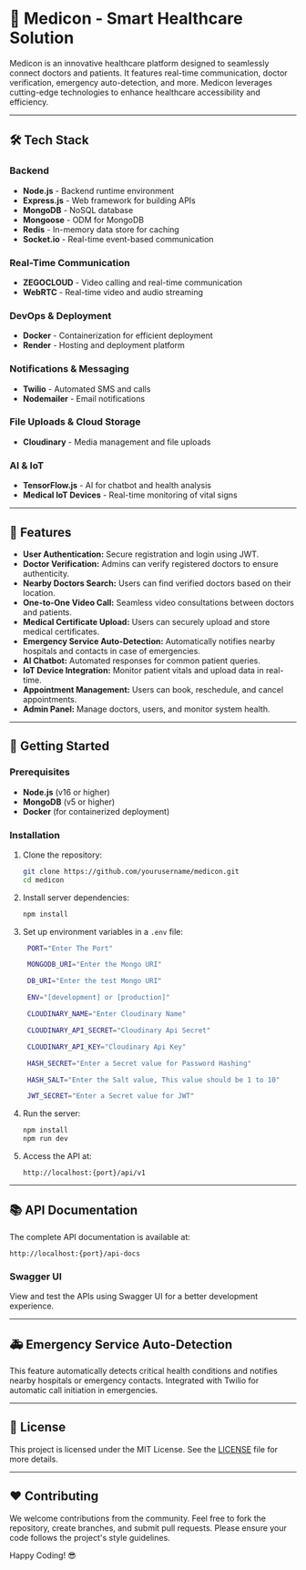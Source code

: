 # 🚀 Medicon - Smart Healthcare Solution

Medicon is an innovative healthcare platform designed to seamlessly connect doctors and patients. It features real-time communication, doctor verification, emergency auto-detection, and more. Medicon leverages cutting-edge technologies to enhance healthcare accessibility and efficiency.

---

## 🛠️ Tech Stack

### Backend

- **Node.js** - Backend runtime environment
- **Express.js** - Web framework for building APIs
- **MongoDB** - NoSQL database
- **Mongoose** - ODM for MongoDB
- **Redis** - In-memory data store for caching
- **Socket.io** - Real-time event-based communication

### Real-Time Communication

- **ZEGOCLOUD** - Video calling and real-time communication
- **WebRTC** - Real-time video and audio streaming

### DevOps & Deployment

- **Docker** - Containerization for efficient deployment
- **Render** - Hosting and deployment platform

### Notifications & Messaging

- **Twilio** - Automated SMS and calls
- **Nodemailer** - Email notifications

### File Uploads & Cloud Storage

- **Cloudinary** - Media management and file uploads

### AI & IoT

- **TensorFlow.js** - AI for chatbot and health analysis
- **Medical IoT Devices** - Real-time monitoring of vital signs

---

## 🌟 Features

- **User Authentication:** Secure registration and login using JWT.
- **Doctor Verification:** Admins can verify registered doctors to ensure authenticity.
- **Nearby Doctors Search:** Users can find verified doctors based on their location.
- **One-to-One Video Call:** Seamless video consultations between doctors and patients.
- **Medical Certificate Upload:** Users can securely upload and store medical certificates.
- **Emergency Service Auto-Detection:** Automatically notifies nearby hospitals and contacts in case of emergencies.
- **AI Chatbot:** Automated responses for common patient queries.
- **IoT Device Integration:** Monitor patient vitals and upload data in real-time.
- **Appointment Management:** Users can book, reschedule, and cancel appointments.
- **Admin Panel:** Manage doctors, users, and monitor system health.

---

## 🚀 Getting Started

### Prerequisites

- **Node.js** (v16 or higher)
- **MongoDB** (v5 or higher)
- **Docker** (for containerized deployment)

### Installation

1. Clone the repository:
   ```bash
   git clone https://github.com/yourusername/medicon.git
   cd medicon
   ```
2. Install server dependencies:
   ```bash
   npm install
   ```
3. Set up environment variables in a `.env` file:
   ```bash
    PORT="Enter The Port"

    MONGODB_URI="Enter the Mongo URI"

    DB_URI="Enter the test Mongo URI"

    ENV="[development] or [production]"

    CLOUDINARY_NAME="Enter Cloudinary Name"

    CLOUDINARY_API_SECRET="Cloudinary Api Secret"

    CLOUDINARY_API_KEY="Cloudinary Api Key"

    HASH_SECRET="Enter a Secret value for Password Hashing"

    HASH_SALT="Enter the Salt value, This value should be 1 to 10"

    JWT_SECRET="Enter a Secret value for JWT"
   ```
4. Run the server:
   ```bash
   npm install
   npm run dev
   ```
5. Access the API at:
   ```
   http://localhost:{port}/api/v1
   ```

---

## 📚 API Documentation

The complete API documentation is available at:

```
http://localhost:{port}/api-docs
```

### Swagger UI

View and test the APIs using Swagger UI for a better development experience.

---

## 🚑 Emergency Service Auto-Detection

This feature automatically detects critical health conditions and notifies nearby hospitals or emergency contacts. Integrated with Twilio for automatic call initiation in emergencies.

---

## 📝 License

This project is licensed under the MIT License. See the [LICENSE](LICENSE) file for more details.

---

## ❤️ Contributing

We welcome contributions from the community. Feel free to fork the repository, create branches, and submit pull requests. Please ensure your code follows the project's style guidelines.

Happy Coding! 😎